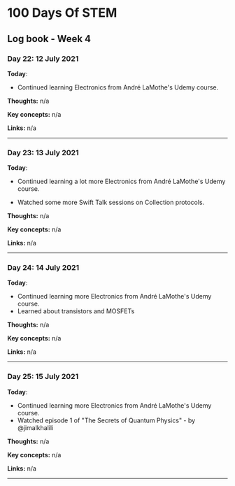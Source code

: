 # 100 Days Of STEM

## Log book - Week 4

### Day 22: 12 July 2021

**Today**:

* Continued learning Electronics from André LaMothe's Udemy course.

**Thoughts:** n/a

**Key concepts:** n/a

**Links:** n/a

---

### Day 23: 13 July 2021

**Today**:

* Continued learning a lot more Electronics from André LaMothe's Udemy course.

* Watched some more Swift Talk sessions on Collection protocols.

**Thoughts:** n/a

**Key concepts:** n/a

**Links:** n/a

---

### Day 24: 14 July 2021

**Today**:

* Continued learning more Electronics from André LaMothe's Udemy course.
* Learned about transistors and MOSFETs

**Thoughts:** n/a

**Key concepts:** n/a

**Links:** n/a

---

### Day 25: 15 July 2021

**Today**:

* Continued learning more Electronics from André LaMothe's Udemy course.
* Watched episode 1 of "The Secrets of Quantum Physics" - by @jimalkhalili 

**Thoughts:** n/a

**Key concepts:** n/a

**Links:** n/a

---
